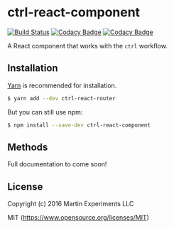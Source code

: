# ctrl-react-component

[![Build Status](https://travis-ci.org/martin-experiments/ctrl-react-component.svg?branch=master)](https://travis-ci.org/martin-experiments/ctrl-react-component)
[![Codacy Badge](https://api.codacy.com/project/badge/Grade/e0d1ad020a6146e4a08f70bc5bc12c4d)](https://www.codacy.com/app/suitupalex/ctrl-react-component?utm_source=github.com&amp;utm_medium=referral&amp;utm_content=martin-experiments/ctrl-react-component&amp;utm_campaign=Badge_Grade)
[![Codacy Badge](https://api.codacy.com/project/badge/Coverage/e0d1ad020a6146e4a08f70bc5bc12c4d)](https://www.codacy.com/app/suitupalex/ctrl-react-component?utm_source=github.com&amp;utm_medium=referral&amp;utm_content=martin-experiments/ctrl-react-component&amp;utm_campaign=Badge_Coverage)

A React component that works with the `ctrl` workflow.

## Installation

[Yarn](https://yarnpkg.com) is recommended for installation.

```bash
$ yarn add --dev ctrl-react-router
```

But you can still use npm:

```bash
$ npm install --save-dev ctrl-react-component
```

## Methods

Full documentation to come soon!

## License

Copyright (c) 2016 Martin Experiments LLC

MIT (https://www.opensource.org/licenses/MIT)

